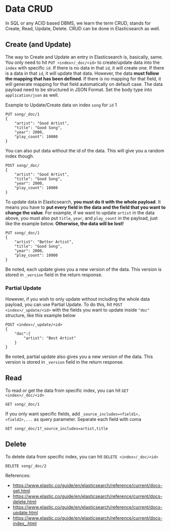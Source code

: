 # Data CRUD
In SQL or any ACID based DBMS, we learn the term CRUD, stands for Create, Read, Update, Delete. CRUD can be done in Elasticsearch as well.

## Create (and Update)
The way to Create and Update an entry in Elasticsearch is, basically, same. You only need to hit `PUT <index>/_doc/<id>` to create/update data into the `index` with specific `id`. If there is no data in that `id`, it will create one. If there is a data in that `id`, it will update that data. However, the data **must follow the mapping that has been defined**. If there is no mapping for that field, it will generate mapping for that field automatically on default case. The data payload need to be structured in JSON Format. Set the body type into `application/json` as well.

Example to Update/Create data on index `song` for `id` 1
```
PUT song/_doc/1
{
	"artist": "Good Artist",
	"title": "Good Song",
	"year": 2000,
	"play_count": 10000
}
```

You can also put data without the id of the data. This will give you a random index though.
```
POST song/_doc/
{
	"artist": "Good Artist",
	"title": "Good Song",
	"year": 2000,
	"play_count": 10000
}
```
To update data in Elasticsearch, **you must do it with the whole payload**. It means you have to **put every field in the data and the field that you want to change the value**. For example, if we want to update `artist` in the data above, you must also put `title`, `year`, and `play_count` in the payload, just like the example below. **Otherwise, the data will be lost!**
```
PUT song/_doc/1
{
	"artist": "Better Artist",
	"title": "Good Song",
	"year": 2000,
	"play_count": 10000
}
```
Be noted, each update gives you a new version of the data. This version is stored in `_version` field in the return response.

### Partial Update
However, if you wish to only update without including the whole data payload, you can use Partial Update. To do this, hit `POST <index>/_update/<id>` with the fields you want to update inside `"doc"` structure, like this example below
```
POST <index>/_update/<id>
{
    "doc":{
        "artist": "Best Artist"
    }
}
```
Be noted, partial update also gives you a new version of the data. This version is stored in `_version` field in the return response.

## Read
To read or get the data from specific index, you can hit `GET <index>/_doc/<id>`
```
GET song/_doc/1
```
If you only want specific fields, add `_source_includes=<field1>,<field2>,...` as query parameter. Separate each field with coma
```
GET song/_doc/1?_source_includes=artist,title
```

## Delete
To delete data from specific index, you can hit `DELETE <index>/_doc/<id>`
```
DELETE song/_doc/2
```

References:
- https://www.elastic.co/guide/en/elasticsearch/reference/current/docs-get.html
- https://www.elastic.co/guide/en/elasticsearch/reference/current/docs-delete.html
- https://www.elastic.co/guide/en/elasticsearch/reference/current/docs-update.html
- https://www.elastic.co/guide/en/elasticsearch/reference/current/docs-index_.html